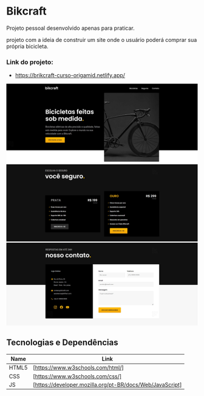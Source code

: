 # Bikcraft

Projeto pessoal desenvolvido apenas para praticar. 

projeto com a ideia de construir um site onde o 
usuário poderá comprar sua própria bicicleta.

### Link do projeto: 

- https://brikcraft-curso-origamid.netlify.app/


<img src = "img/screenshots/foto-1.jpg">
<img src = "img/screenshots/foto-2.jpg">
<img src = "img/screenshots/foto-3.jpg">

## Tecnologias e Dependências

| Name | Link |
| ------ | ------ |
| HTML5 | [https://www.w3schools.com/html/] |
| CSS | [https://www.w3schools.com/css/] |
| JS | [https://developer.mozilla.org/pt-BR/docs/Web/JavaScript] |

